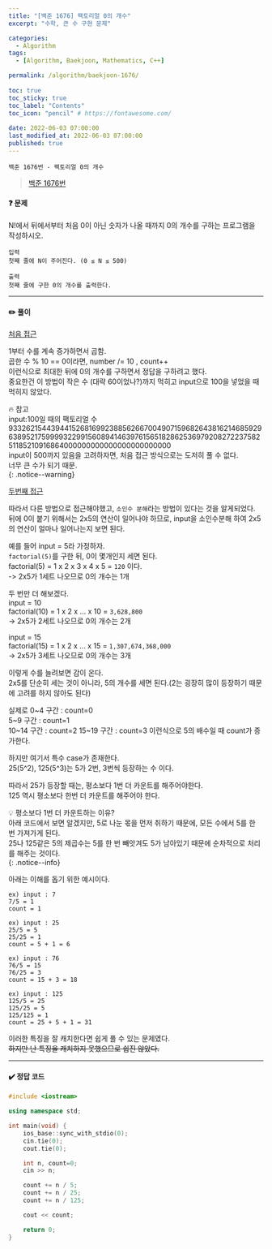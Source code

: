 ```yaml
---
title: "[백준 1676] 팩토리얼 0의 개수"
excerpt: "수학, 큰 수 구현 문제"

categories:
  - Algorithm
tags:
  - [Algorithm, Baekjoon, Mathematics, C++]

permalink: /algorithm/baekjoon-1676/
 
toc: true
toc_sticky: true
toc_label: "Contents"
toc_icon: "pencil" # https://fontawesome.com/
 
date: 2022-06-03 07:00:00
last_modified_at: 2022-06-03 07:00:00
published: true
---
```


`백준 1676번 - 팩토리얼 0의 개수`  

> [백준 1676번](https://www.acmicpc.net/problem/1676)  

#### ❓ 문제

N!에서 뒤에서부터 처음 0이 아닌 숫자가 나올 때까지 0의 개수를 구하는 프로그램을 작성하시오.  

```  
입력
첫째 줄에 N이 주어진다. (0 ≤ N ≤ 500)

출력
첫째 줄에 구한 0의 개수를 출력한다.
```

---  

#### ✏️ 풀이

<u>처음 접근</u>  

1부터 수를 계속 증가하면서 곱함.  
곱한 수 % 10 == 0이라면, number /= 10 , count++  
이런식으로 최대한 뒤에 0의 개수를 구하면서 정답을 구하려고 했다.  
중요한건 이 방법이 작은 수 (대략 60이었나?)까지 먹히고 input으로 100을 넣었을 때 먹히지 않았다.  

🔥 참고  
input:100일 때의 팩토리얼 수  
933262154439441526816992388562667004907159682643816214685929
638952175999932299156089414639761565182862536979208272237582
51185210916864000000000000000000000000  
input이 500까지 있음을 고려하자면, 처음 접근 방식으로는 도저히 풀 수 없다.  
너무 큰 수가 되기 때문.  
{: .notice--warning}  

<u>두번째 접근</u>  

따라서 다른 방법으로 접근해야했고, `소인수 분해`라는 방법이 있다는 것을 알게되었다.  
뒤에 0이 붙기 위해서는 2x5의 연산이 일어나야 하므로, input을 소인수분해 하여 2x5의 연산이 얼마나 일어나는지 보면 된다.  

예를 들어 input = 5라 가정하자.  
`factorial(5)`를 구한 뒤, 0이 몇개인지 세면 된다.  
factorial(5) = 1 x 2 x 3 x 4 x 5 = `120` 이다.  
-> 2x5가 1세트 나오므로 0의 개수는 1개  

두 번만 더 해보겠다.  
input = 10  
factorial(10) = 1 x 2 x ... x 10 = `3,628,800`  
-> 2x5가 2세트 나오므로 0의 개수는 2개  

input = 15  
factorial(15) = 1 x 2 x ... x 15 = `1,307,674,368,000`  
-> 2x5가 3세트 나오므로 0의 개수는 3개  

이렇게 수를 늘려보면 감이 온다.  
2x5를 단순히 세는 것이 아니라, 5의 개수를 세면 된다.(2는 굉장히 많이 등장하기 때문에 고려를 하지 않아도 된다)  

실제로 0~4 구간 : count=0  
5~9 구간 : count=1  
10~14 구간 : count=2
15~19 구간 : count=3 이런식으로 5의 배수일 때 count가 증가한다.  

하지만 여기서 특수 case가 존재한다.  
25(5^2), 125(5^3)는 5가 2번, 3번씩 등장하는 수 이다.  

따라서 25가 등장할 때는, 평소보다 1번 더 카운트를 해주어야한다.  
125 역시 평소보다 한번 더 카운트를 해주어야 한다.  

💡 평소보다 1번 더 카운트하는 이유?  
아래 코드에서 보면 알겠지만, 5로 나눈 몫을 먼저 취하기 때문에, 모든 수에서 5를 한 번 가져가게 된다.  
25나 125같은 5의 제곱수는 5를 한 번 빼앗겨도 5가 남아있기 때문에 순차적으로 처리를 해주는 것이다.  
{: .notice--info}  

아래는 이해를 돕기 위한 예시이다.  

```
ex) input : 7
7/5 = 1
count = 1

ex) input : 25  
25/5 = 5  
25/25 = 1  
count = 5 + 1 = 6 

ex) input : 76  
76/5 = 15  
76/25 = 3  
count = 15 + 3 = 18  

ex) input : 125
125/5 = 25
125/25 = 5
125/125 = 1
count = 25 + 5 + 1 = 31
```

이러한 특징을 잘 캐치한다면 쉽게 풀 수 있는 문제였다.  
~~하지만 난 특징을 캐치하지 못했으므로 쉽진 않았다.~~  

---

#### ✔️ 정답 코드

```cpp
#include <iostream>

using namespace std;

int main(void) {
	ios_base::sync_with_stdio(0);
	cin.tie(0);
	cout.tie(0);

	int n, count=0;
	cin >> n;

	count += n / 5;
	count += n / 25;
	count += n / 125;

	cout << count;

	return 0;
}
```